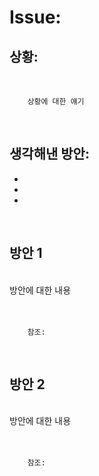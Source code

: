 <!-- 
author: Dailyscat
purpose: issue arrange
rules:
 (1) 헤더와 문단사이 
    <br/>
    <br/>
 (2) 코드가 작성되는 부분은 >로 정리
 (3) 참조는 해당 내용 바로 아래 
    <br/>
    <br/>
 (4) 명령어는 bold
 (5) 방안은 ## 안의 과정은 ###
-->

# Issue: 

## 상황:
<br/>

        상황에 대한 얘기
<br/>

## 생각해낸 방안:
+
+
+
<br/>

## 방안 1
<br/>
  방안에 대한 내용
<br/>
<br/>
<br/>

        참조:
        
<br/>

## 방안 2
<br/>
  방안에 대한 내용
<br/>
<br/>
<br/>

        참조:

<br/>

